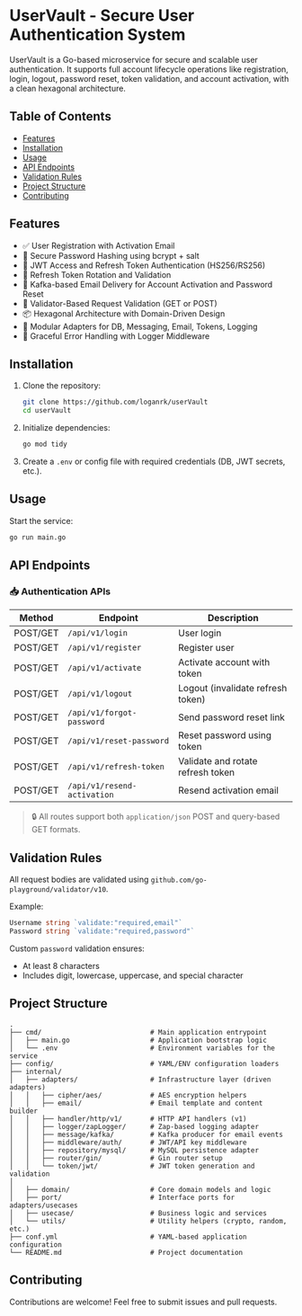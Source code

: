 # UserVault - Secure User Authentication System

UserVault is a Go-based microservice for secure and scalable user authentication. It supports full account lifecycle operations like registration, login, logout, password reset, token validation, and account activation, with a clean hexagonal architecture.

## Table of Contents
- [Features](#features)
- [Installation](#installation)
- [Usage](#usage)
- [API Endpoints](#api-endpoints)
- [Validation Rules](#validation-rules)
- [Project Structure](#project-structure)
- [Contributing](#contributing)

## Features

- ✅ User Registration with Activation Email  
- 🔐 Secure Password Hashing using bcrypt + salt  
- 🔑 JWT Access and Refresh Token Authentication (HS256/RS256)  
- 🔁 Refresh Token Rotation and Validation  
- 📧 Kafka-based Email Delivery for Account Activation and Password Reset  
- 🧪 Validator-Based Request Validation (GET or POST)  
- 📦 Hexagonal Architecture with Domain-Driven Design  
- 🧱 Modular Adapters for DB, Messaging, Email, Tokens, Logging  
- 🔄 Graceful Error Handling with Logger Middleware  

## Installation

1. Clone the repository:

    ```sh
    git clone https://github.com/loganrk/userVault
    cd userVault
    ```

2. Initialize dependencies:

    ```sh
    go mod tidy
    ```

3. Create a `.env` or config file with required credentials (DB, JWT secrets, etc.).

## Usage

Start the service:

```sh
go run main.go
```

## API Endpoints

### 📥 Authentication APIs

| Method   | Endpoint                    | Description                         |
|----------|-----------------------------|-------------------------------------|
| POST/GET | `/api/v1/login`             | User login                          |
| POST/GET | `/api/v1/register`          | Register user                       |
| POST/GET | `/api/v1/activate`          | Activate account with token         |
| POST/GET | `/api/v1/logout`            | Logout (invalidate refresh token)   |
| POST/GET | `/api/v1/forgot-password`   | Send password reset link            |
| POST/GET | `/api/v1/reset-password`    | Reset password using token          |
| POST/GET | `/api/v1/refresh-token`     | Validate and rotate refresh token   |
| POST/GET | `/api/v1/resend-activation` | Resend activation email             |

> 🔒 All routes support both `application/json` POST and query-based GET formats.

## Validation Rules

All request bodies are validated using `github.com/go-playground/validator/v10`.

Example:
```go
Username string `validate:"required,email"`
Password string `validate:"required,password"`
```

Custom `password` validation ensures:
- At least 8 characters
- Includes digit, lowercase, uppercase, and special character

## Project Structure

```text
.
├── cmd/                           # Main application entrypoint
│   ├── main.go                    # Application bootstrap logic
│   └── .env                       # Environment variables for the service
├── config/                        # YAML/ENV configuration loaders
├── internal/
│   ├── adapters/                  # Infrastructure layer (driven adapters)
│   │   ├── cipher/aes/            # AES encryption helpers
│   │   ├── email/                 # Email template and content builder
│   │   ├── handler/http/v1/       # HTTP API handlers (v1)
│   │   ├── logger/zapLogger/      # Zap-based logging adapter
│   │   ├── message/kafka/         # Kafka producer for email events
│   │   ├── middleware/auth/       # JWT/API key middleware
│   │   ├── repository/mysql/      # MySQL persistence adapter
│   │   ├── router/gin/            # Gin router setup
│   │   └── token/jwt/             # JWT token generation and validation
│
│   ├── domain/                    # Core domain models and logic
│   ├── port/                      # Interface ports for adapters/usecases
│   ├── usecase/                   # Business logic and services
│   └── utils/                     # Utility helpers (crypto, random, etc.)
├── conf.yml                       # YAML-based application configuration
└── README.md                      # Project documentation

```

## Contributing

Contributions are welcome! Feel free to submit issues and pull requests.
